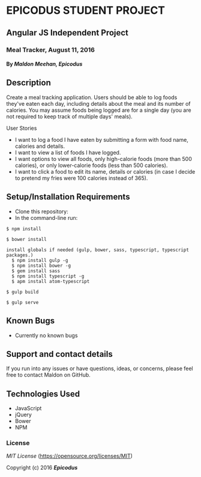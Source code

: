 # EPICODUS STUDENT PROJECT
## Angular JS Independent Project

### Meal Tracker, August 11, 2016

#### By _**Maldon Meehan, Epicodus**_

## Description

Create a meal tracking application. Users should be able to log foods they've eaten each day, including details about the meal and its number of calories. You may assume foods being logged are for a single day (you are not required to keep track of multiple days' meals).

User Stories

* I want to log a food I have eaten by submitting a form with food name, calories and details.
* I want to view a list of foods I have logged.
* I want options to view all foods, only high-calorie foods (more than 500 calories), or only lower-calorie foods (less than 500 calories).
* I want to click a food to edit its name, details or calories (in case I decide to pretend my fries were 100 calories instead of 365).

## Setup/Installation Requirements

* Clone this repository:
* In the command-line run:
```
$ npm install
```
```
$ bower install
```
```
install globals if needed (gulp, bower, sass, typescript, typescript packages.)
  $ npm install gulp -g
  $ npm install bower -g
  $ gem install sass
  $ npm install typescript -g
  $ apm install atom-typescript
```
```
$ gulp build
```
```
$ gulp serve
```

## Known Bugs

* Currently no known bugs

## Support and contact details

If you run into any issues or have questions, ideas, or concerns, please feel free to contact Maldon on GitHub.

## Technologies Used

* JavaScript
* jQuery
* Bower
* NPM

### License

*MIT License*
(https://opensource.org/licenses/MIT)

Copyright (c) 2016 **_Epicodus_**
